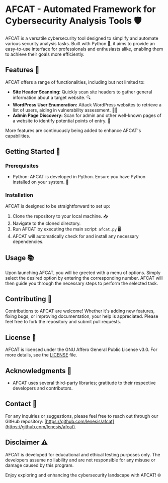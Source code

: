 # AFCAT - Automated Framework for Cybersecurity Analysis Tools 🛡

AFCAT is a versatile cybersecurity tool designed to simplify and automate various security analysis tasks. Built with Python 🐍, it aims to provide an easy-to-use interface for professionals and enthusiasts alike, enabling them to achieve their goals more efficiently.

## Features 🌟

AFCAT offers a range of functionalities, including but not limited to:

- **Site Header Scanning:** Quickly scan site headers to gather general information about a target website. 🔍
- **WordPress User Enumeration:** Attack WordPress websites to retrieve a list of users, aiding in vulnerability assessment. 🧑‍💻
- **Admin Page Discovery:** Scan for admin and other well-known pages of a website to identify potential points of entry. 🔐

More features are continuously being added to enhance AFCAT's capabilities.

## Getting Started 🚀

### Prerequisites

- Python: AFCAT is developed in Python. Ensure you have Python installed on your system. 🐍

### Installation

AFCAT is designed to be straightforward to set up:

1. Clone the repository to your local machine. 📥
2. Navigate to the cloned directory.
3. Run AFCAT by executing the main script: `afcat.py` 🖥
4. AFCAT will automatically check for and install any necessary dependencies.

## Usage 📚

Upon launching AFCAT, you will be greeted with a menu of options. Simply select the desired option by entering the corresponding number. AFCAT will then guide you through the necessary steps to perform the selected task.

## Contributing 🤝

Contributions to AFCAT are welcome! Whether it's adding new features, fixing bugs, or improving documentation, your help is appreciated. Please feel free to fork the repository and submit pull requests.

## License 📄

AFCAT is licensed under the GNU Affero General Public License v3.0. For more details, see the [LICENSE](LICENSE) file.

## Acknowledgments 💖

- AFCAT uses several third-party libraries; gratitude to their respective developers and contributors.

## Contact 📧

For any inquiries or suggestions, please feel free to reach out through our GitHub repository: [https://github.com/lenesis/afcat](https://github.com/lenesis/afcat).

## Disclaimer ⚠️

AFCAT is developed for educational and ethical testing purposes only. The developers assume no liability and are not responsible for any misuse or damage caused by this program.

Enjoy exploring and enhancing the cybersecurity landscape with AFCAT! 🌐
